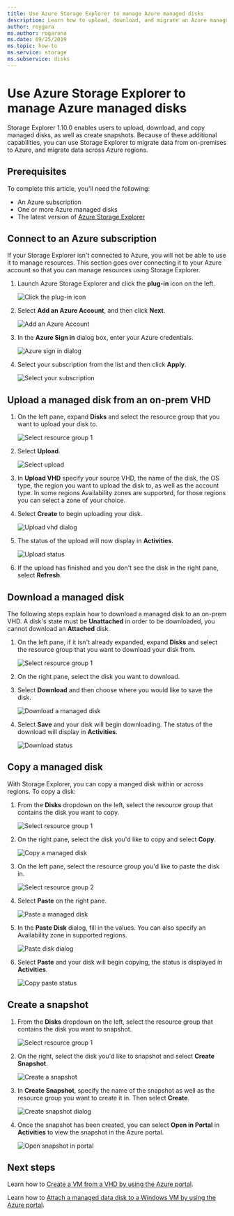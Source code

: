 ```yaml
---
title: Use Azure Storage Explorer to manage Azure managed disks
description: Learn how to upload, download, and migrate an Azure managed disk across regions and create a snapshot of a managed disk, using the Azure Storage Explorer.      
author: roygara
ms.author: rogarana
ms.date: 09/25/2019
ms.topic: how-to
ms.service: storage
ms.subservice: disks
---
```


# Use Azure Storage Explorer to manage Azure managed disks

Storage Explorer 1.10.0 enables users to upload, download, and copy managed disks, as well as create snapshots. Because of these additional capabilities, you can use Storage Explorer to migrate data from on-premises to Azure, and migrate data across Azure regions.

## Prerequisites

To complete this article, you'll need the following:
- An Azure subscription
- One or more Azure managed disks
- The latest version of [Azure Storage Explorer](https://azure.microsoft.com/features/storage-explorer/)

## Connect to an Azure subscription

If your Storage Explorer isn't connected to Azure, you will not be able to use it to manage resources. This section goes over connecting it to your Azure account so that you can manage resources using Storage Explorer.

1. Launch Azure Storage Explorer and click the **plug-in** icon on the left.

    ![Click the plug-in icon](media/disks-upload-vhd-to-managed-disk-storage-explorer/plug-in-icon.png)

1. Select **Add an Azure Account**, and then click **Next**.

    ![Add an Azure Account](media/disks-upload-vhd-to-managed-disk-storage-explorer/connect-to-azure.png)

1. In the **Azure Sign in** dialog box, enter your Azure credentials.

    ![Azure sign in dialog](media/disks-upload-vhd-to-managed-disk-storage-explorer/sign-in.png)

1. Select your subscription from the list and then click **Apply**.

    ![Select your subscription](media/disks-upload-vhd-to-managed-disk-storage-explorer/select-subscription.png)

## Upload a managed disk from an on-prem VHD

1. On the left pane, expand **Disks** and select the resource group that you want to upload your disk to.

    ![Select resource group 1](media/disks-upload-vhd-to-managed-disk-storage-explorer/select-rg1.png)

1. Select **Upload**.

    ![Select upload](media/disks-upload-vhd-to-managed-disk-storage-explorer/upload-button.png)

1. In **Upload VHD** specify your source VHD, the name of the disk, the OS type, the region you want to upload the disk to, as well as the account type. In some regions Availability zones are supported, for those regions you can select a zone of your choice.
1. Select **Create** to begin uploading your disk.

    ![Upload vhd dialog](media/disks-upload-vhd-to-managed-disk-storage-explorer/upload-vhd-dialog.png)

1. The status of the upload will now display in **Activities**.

    ![Upload status](media/disks-upload-vhd-to-managed-disk-storage-explorer/activity-uploading.png)

1. If the upload has finished and you don't see the disk in the right pane, select **Refresh**.

## Download a managed disk

The following steps explain how to download a managed disk to an on-prem VHD. A disk's state must be **Unattached** in order to be downloaded, you cannot download an **Attached** disk.

1. On the left pane, if it isn't already expanded, expand **Disks** and select the resource group that you want to download your disk from.

    ![Select resource group 1](media/disks-upload-vhd-to-managed-disk-storage-explorer/select-rg1.png)

1. On the right pane, select the disk you want to download.
1. Select **Download** and then choose where you would like to save the disk.

    ![Download a managed disk](media/disks-upload-vhd-to-managed-disk-storage-explorer/download-button.png)

1. Select **Save** and your disk will begin downloading. The status of the download will display in **Activities**.

    ![Download status](media/disks-upload-vhd-to-managed-disk-storage-explorer/activity-downloading.png)

## Copy a managed disk

With Storage Explorer, you can copy a manged disk within or across regions. To copy a disk:

1. From the **Disks** dropdown on the left, select the resource group that contains the disk you want to copy.

    ![Select resource group 1](media/disks-upload-vhd-to-managed-disk-storage-explorer/select-rg1.png)

1. On the right pane, select the disk you'd like to copy and select **Copy**.

    ![Copy a managed disk](media/disks-upload-vhd-to-managed-disk-storage-explorer/copy-button.png)

1. On the left pane, select the resource group you'd like to paste the disk in.

    ![Select resource group 2](media/disks-upload-vhd-to-managed-disk-storage-explorer/select-rg2.png)

1. Select **Paste** on the right pane.

    ![Paste a managed disk](media/disks-upload-vhd-to-managed-disk-storage-explorer/paste-button.png)

1. In the **Paste Disk** dialog, fill in the values. You can also specify an Availability zone in supported regions.

    ![Paste disk dialog](media/disks-upload-vhd-to-managed-disk-storage-explorer/paste-disk-dialog.png)

1. Select **Paste** and your disk will begin copying, the status is displayed in **Activities**.

    ![Copy paste status](media/disks-upload-vhd-to-managed-disk-storage-explorer/activity-copying.png)

## Create a snapshot

1. From the **Disks** dropdown on the left, select the resource group that contains the disk you want to snapshot.

    ![Select resource group 1](media/disks-upload-vhd-to-managed-disk-storage-explorer/select-rg1.png)

1. On the right, select the disk you'd like to snapshot and select **Create Snapshot**.

    ![Create a snapshot](media/disks-upload-vhd-to-managed-disk-storage-explorer/create-snapshot-button.png)

1. In **Create Snapshot**, specify the name of the snapshot as well as the resource group you want to create it in. Then select **Create**.

    ![Create snapshot dialog](media/disks-upload-vhd-to-managed-disk-storage-explorer/create-snapshot-dialog.png)

1. Once the snapshot has been created, you can select **Open in Portal** in **Activities** to view the snapshot in the Azure portal.

    ![Open snapshot in portal](media/disks-upload-vhd-to-managed-disk-storage-explorer/open-in-portal.png)

## Next steps


Learn how to [Create a VM from a VHD by using the Azure portal](windows/create-vm-specialized-portal.md).

Learn how to [Attach a managed data disk to a Windows VM by using the Azure portal](windows/attach-managed-disk-portal.md).